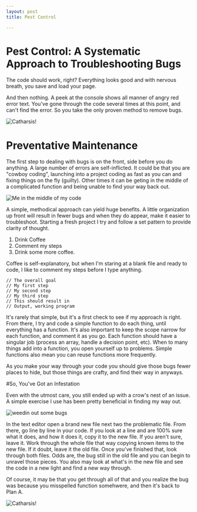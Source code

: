 ```yaml
---
layout: post
title: Pest Control

---
```


# Pest Control: A Systematic Approach to Troubleshooting Bugs

The code should work, right? Everything looks good and with nervous breath, you save and load your page.

And then nothing. A peek at the console shows all manner of angry red error text. You've gone through the code several times at this point, and can't find the error. So you take the only proven method to remove bugs.


![Catharsis!](https://media.giphy.com/media/RhEvCHIeZAZ6E/giphy.gif)


# Preventative Maintenance

The first step to dealing with bugs is on the front, side before you do anything. A large number of errors are self-inflicted. It could be that you are "cowboy coding", launching into a project coding as fast as you can and fixing things on the fly (guilty). Other times it can be geting in the middle of a complicated function and being unable to find your way back out.

![Me in the middle of my code]('https://s-media-cache-ak0.pinimg.com/736x/4c/db/f7/4cdbf7706906e7ab1d2776d73442cd8d.jpg')

A simple, methodical approach can yield huge benefits. A little organization up front will result in fewer bugs and when they do appear, make it easier to troubleshoot. Starting a fresh project I try and follow a set pattern to provide clarity of thought.

1. Drink Coffee
2. Comment my steps
3. Drink some more coffee.

Coffee is self-explanatory, but when I'm staring at a blank file and ready to code, I like to comment my steps before I type anything.

```
// The overall goal
// My first step
// My second step
// My third step
// This should result in
// Output, working program
```

It's rarely that simple, but it's a first check to see if my approach is right. From there, I try and code a simple function to do each thing, until everything has a function. It's also important to keep the scope narrow for each function, and comment it as you go. Each function should have a singular job (process an array, handle a decision point, etc). When to many things add into a function, you open yourself up to problems. Simple functions also mean you can reuse functions more frequently.

As you make your way through your code you should give those bugs fewer places to hide, but those things are crafty, and find their way in anyways.

#So, You've Got an Infestation

Even with the utmost care, you still ended up with a crow's nest of an issue. A simple exercise I use has been pretty beneficial in finding my way out.

![weedin out some bugs]('../screen.png')

In the text editor open a brand new file next two the problematic file. From there, go line by line in your code. If you look at a line and are 100% sure what it does, and how it does it, copy it to the new file. If you aren't sure, leave it. Work through the whole file that way copying known items to the new file. If it doubt, leave it the old file. Once you've finished that, look through both files. Odds are, the bug still in the old file and you can begin to unravel those pieces. You also may look at what's in the new file and see the code in a new light and find a new way through. 

Of course, it may be that you get through all of that and you realize the bug was because you misspelled function somehwere, and then it's back to Plan A.

![Catharsis!](https://media.giphy.com/media/RhEvCHIeZAZ6E/giphy.gif)